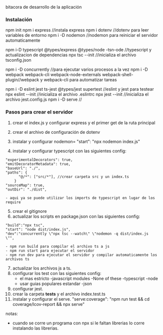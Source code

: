 bitacora de desarrollo de la aplicación

### Instalación

npm init
npm i express //instala express
npm i dotenv //dotenv para leer variables de entorno
npm i -D nodemon //nodemon para reiniciar el servidor automaticamente

<!-- * typescript -->
npm i-D typescript @types/express @types/node -tsn-ode //typescript y actualizacion de dependencias
npx tsc --init //inicializa el archivo tsconfig.json

npm i -D concurrently //para ejecutar varios procesos a la vez
npm i -D webpack webpack-cli webpack-node-externals webpack-shell-plugin//webpack y webpack-cli para automatizar tareas

<!-- * tests -->
npm i -D eslint jest ts-jest @types/jest supertest //eslint y jest para testear
npx eslint --init //inicializa el archivo .eslintrc
npx jest --init //inicializa el archivo jest.config.js
npm i -D serve //


### Pasos para crear el servidor

1. crear el index.js y configurar express y el primer get de la ruta principal

2. crear el archivo de configuración de dotenv

3. instalar y configurar nodemon= "start": "npx nodemon index.js"

4. instalar y configurar typescript con las siguientes config:

~~~
"experimentalDecorators": true,
"emitDecoratorMetadata": true,
"baseUrl": "./",
"paths": {
      "@/*": ["src/*"], //crear carpeta src y un index.ts
    }
"sourceMap": true,
"outDir": "./dist",
~~~

    - aqui ya se puede utilizar los imports de typescript en lugar de los require

5. crear el gitignore
6. actualizar los scripts en package.json con las siguientes config:

~~~
"build":"npx tsc",
"start": "node dist/index.js",
"dev":"concurrently \"npx tsc --watch\" \"nodemon -q dist/index.js \"",
~~~
    - npm run build para compilar el archivo ts a js
    - npm run start para ejecutar el servidor
    - npm run dev para ejecutar el servidor y compilar automaticamente los archivos ts

7. actualizar los archivos js a ts.
8. configurar los test con las siguientes config:
    - el mas estricto
    -javascript modules
    -None of these
    -typescript
    -node
    - usar guias populares estandar
    -json
9. configurar jest.
10. crear la carpeta __tests__ y el archivo index.test.ts
11. instalar y configurar el serve.
    "serve:coverage": "npm run test && cd coverage/lcov-report && npx serve"
     



notas:

* cuando se corre un programa con npx si le faltan librerias lo corre instalando las librerias.